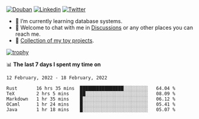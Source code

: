 
<p align="left">
<a href="https://www.douban.com/people/ixxchan"><img src="https://img.shields.io/badge/@ixxchan-007722?style=flat&logo=Douban&logoColor=white" alt="Douban" /></a> 
<a href="https://www.linkedin.com/in/xxchan/?locale=en_US"><img src="https://img.shields.io/badge/@xxchan-0073b1?style=flat&logo=LinkedIn&logoColor=white" alt="Linkedin" /></a> 
<a href="https://twitter.com/yayale_umi"><img src="https://img.shields.io/badge/@yayale__umi-1DA1F2?style=flat&logo=Twitter&logoColor=white" alt="Twitter"/></a>
</p>

- 🌱 I’m currently learning database systems.
- 💬 Welcome to chat with me in [Discussions](https://github.com/xxchan/xxchan/discussions) or any other places you can reach me.
- 🍚 [Collection of my toy projects](https://github.com/ixxchan).


[![trophy](https://github-profile-trophy.vercel.app/?username=xxchan&theme=flat&column=7&row=1)](https://github.com/xxchan)


📊 **The last 7 days I spent my time on** 

<!--START_SECTION:waka-->
```text
12 February, 2022 - 18 February, 2022

Rust       16 hrs 35 mins  ████████████████░░░░░░░░░   64.04 % 
TeX        2 hrs 5 mins    ██░░░░░░░░░░░░░░░░░░░░░░░   08.09 % 
Markdown   1 hr 35 mins    █░░░░░░░░░░░░░░░░░░░░░░░░   06.12 % 
OCaml      1 hr 24 mins    █░░░░░░░░░░░░░░░░░░░░░░░░   05.41 % 
Java       1 hr 18 mins    █░░░░░░░░░░░░░░░░░░░░░░░░   05.07 %
```
<!--END_SECTION:waka-->

<!--
**xxchan/xxchan** is a ✨ _special_ ✨ repository because its `README.md` (this file) appears on your GitHub profile.

Here are some ideas to get you started:

- 🔭 I’m currently working on ...
- 🌱 I’m currently learning ...
- 👯 I’m looking to collaborate on ...
- 🤔 I’m looking for help with ...
- 💬 Ask me about ...
- 📫 How to reach me: ...
- 😄 Pronouns: ...
- ⚡ Fun fact: ...
-->
